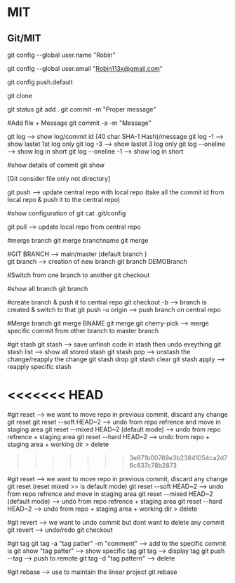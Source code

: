 # MIT
## Git/MIT


git config --global user.name "Robin"

git config --global user.email "Robin113x@gmail.com"

git config push.default

git clone <repo url>  <distion path>

git status
git add .
git commit -m "Proper message"


#Add file  + Message
git commit -a -m "Message"

git log --> show log/commit id (40 char SHA-1 Hash)/message
git log -1  --> show lastet 1st log only
git log -3  --> show lastet 3 log only
git log --oneline --> show log in short 
git log --oneline -1 --> show log in short 

#show details of commit 
git show <commit id>

[Git consider file only not directory]



git push --> update central repo with local repo (take all the commit id from local repo & push it to the central repo)


#show configuration of git
cat .git/config

git pull --> update local repo from central repo

#merge branch
git merge branchname
git merge <src Bname> <dist BNAME>

#GIT BRANCH --> main/master (default branch )  
git branch <branchName> --> creation of new branch
git branch  DEMOBranch

#Switch from one branch to another
git checkout <BRANCHName>

#show all branch
git branch



#create branch & push it to central repo
git checkout -b <branchNAme> --> branch is created & switch to that
git push -u origin <branchNAme> --> push branch on central repo


#Merge branch
git merge BNAME
git merge <src BRANCHName> <dist BNAME>
git cherry-pick <commit ID> --> merge specific commit  from other branch to master branch

#git stash
git stash --> save unfinsh code in stash then undo eveything 
git stash list --> show all stored stash
git stash pop --> unstash the change/reapply the change
git stash drop <stash id>
git stash clear
git stash apply <stash id> --> reapply specific stash

<<<<<<< HEAD
=======

#git reset  --> we want to move repo in previous commit, discard any change
git reset
git reset --soft HEAD~2 --> undo from repo refrence and move in staging area
git reset --mixed HEAD~2 (default mode) --> undo from repo refrence + staging area
git reset --hard HEAD~2 -->  undo from repo + staging area + working dir > delete 
>>>>>>> 3e871b00789e3b23841054ca2d76c837c78b2873

#git reset  --> we want to move repo in previous commit, discard any change
git reset  (reset mixed >> is default mode)
git reset --soft HEAD~2 --> undo from repo refrence and move in staging area
git reset --mixed HEAD~2 (default mode) --> undo from repo refrence + staging area
git reset --hard HEAD~2 -->  undo from repo + staging area + working dir > delete 


#git revert --> we want to undo commit but dont want to delete any commit
git revert <commit id> --> undo/redo
git checkout <commit id>


#git tag
git tag -a "tag patter" -m "comment" <commiit id>  --> add to the specific commit is
git show "tag patter"  --> show specific tag
git tag --> display tag
git push --tag  --> push to remote 
git tag -d "tag pattern" --> delete


#git rebase --> use to maintain the linear project
git rebase <branch name>




